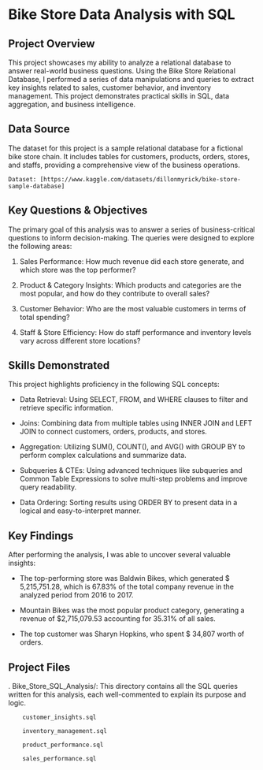 # Bike Store Data Analysis with SQL
## Project Overview

This project showcases my ability to analyze a relational database to answer real-world business questions. Using the Bike Store Relational Database, I performed a series of data manipulations and queries to extract key insights related to sales, customer behavior, and inventory management. This project demonstrates practical skills in SQL, data aggregation, and business intelligence.

## Data Source

The dataset for this project is a sample relational database for a fictional bike store chain. It includes tables for customers, products, orders, stores, and staffs, providing a comprehensive view of the business operations.

    Dataset: [https://www.kaggle.com/datasets/dillonmyrick/bike-store-sample-database]

## Key Questions & Objectives

The primary goal of this analysis was to answer a series of business-critical questions to inform decision-making. The queries were designed to explore the following areas:

1. Sales Performance: How much revenue did each store generate, and which store was the top performer?

2. Product & Category Insights: Which products and categories are the most popular, and how do they contribute to overall sales?

3. Customer Behavior: Who are the most valuable customers in terms of total spending?

4. Staff & Store Efficiency: How do staff performance and inventory levels vary across different store locations?

## Skills Demonstrated

This project highlights proficiency in the following SQL concepts:

- Data Retrieval: Using SELECT, FROM, and WHERE clauses to filter and retrieve specific information.

- Joins: Combining data from multiple tables using INNER JOIN and LEFT JOIN to connect customers, orders, products, and stores.

- Aggregation: Utilizing SUM(), COUNT(), and AVG() with GROUP BY to perform complex calculations and summarize data.

- Subqueries & CTEs: Using advanced techniques like subqueries and Common Table Expressions to solve multi-step problems and improve query readability.

- Data Ordering: Sorting results using ORDER BY to present data in a logical and easy-to-interpret manner.

## Key Findings

After performing the analysis, I was able to uncover several valuable insights:
- The top-performing store was Baldwin Bikes, which generated $ 5,215,751.28, which is 67.83% of the total company revenue in the analyzed period from 2016 to 2017.

- Mountain Bikes was the most popular product category, generating a revenue of $2,715,079.53 accounting for 35.31% of all sales.

- The top customer was Sharyn Hopkins, who spent $ 34,807 worth of orders.

## Project Files

 .     Bike_Store_SQL_Analysis/: This directory contains all the SQL queries written for this analysis, each well-commented to explain its purpose and logic.

        customer_insights.sql

        inventory_management.sql

        product_performance.sql

        sales_performance.sql
